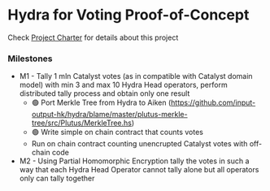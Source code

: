 # Hydra for Voting Proof-of-Concept

Check [Project Charter](./docs/project-charter.md) for details about this project


### Milestones
- M1 - Tally 1 mln Catalyst votes (as in compatible with Catalyst domain model) with min 3 and max 10 Hydra Head operators, perform distributed tally process and obtain only one result
    - 🟢 Port Merkle Tree from Hydra to Aiken (https://github.com/input-output-hk/hydra/blame/master/plutus-merkle-tree/src/Plutus/MerkleTree.hs)
    - 🟢 Write simple on chain contract that counts votes
    - Run on chain contract counting unencrupted Catalyst votes with off-chain code
- M2 - Using Partial Homomorphic Encryption tally the votes in such a way that each Hydra Head Operator cannot tally alone but all operators only can tally together  
